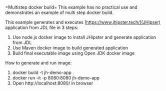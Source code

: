 =Multistep docker build=
This example has no practical use and demonstrates an example of multi step docker build.

This example generates and executes [https://www.jhipster.tech/](JHipser) application from JDL file in 3 steps:
1. Use node.js docker image to install JHipster and generate application from JDL
2. Use Maven docker image to build generated application
3. Build final executable image using Open JDK docker image

How to generate and run image: 
1. docker build -t jh-demo-app .
2. docker run -it -p 8080:8080 jh-demo-app
3. Open http://localhost:8080/ in browser
